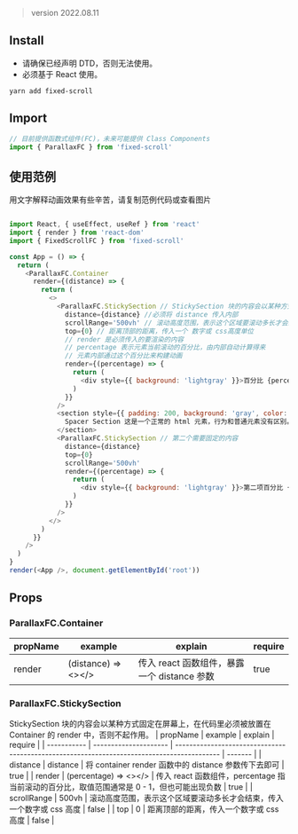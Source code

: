 
> version 2022.08.11

## Install

* 请确保已经声明 DTD，否则无法使用。
* 必须基于 React 使用。

```
yarn add fixed-scroll
```

## Import
```javascript
// 目前提供函数式组件(FC)，未来可能提供 Class Components
import { ParallaxFC } from 'fixed-scroll'
```


## 使用范例
用文字解释动画效果有些辛苦，请复制范例代码或查看图片
```javascript

import React, { useEffect, useRef } from 'react'
import { render } from 'react-dom'
import { FixedScrollFC } from 'fixed-scroll'

const App = () => {
  return (
    <ParallaxFC.Container
      render={(distance) => {
        return (
          <>
            <ParallaxFC.StickySection // StickySection 块的内容会以某种方式固定在屏幕上
              distance={distance} //必须将 distance 传入内部
              scrollRange='500vh' // 滚动高度范围，表示这个区域要滚动多长才会结束，传入一个 数字或 css高度单位
              top={0} // 距离顶部的距离，传入一个 数字或 css高度单位
              // render 是必须传入的要渲染的内容
              // percentage 表示元素当前滚动的百分比，由内部自动计算得来
              // 元素内部通过这个百分比来构建动画
              render={(percentage) => {
                return (
                  <div style={{ background: 'lightgray' }}>百分比 {percentage}</div>
                )
              }}
            />
            <section style={{ padding: 200, background: 'gray', color: 'white' }}>
              Spacer Section 这是一个正常的 html 元素，行为和普通元素没有区别。
            </section>
            <ParallaxFC.StickySection // 第二个需要固定的内容
              distance={distance}
              top={0}
              scrollRange='500vh'
              render={(percentage) => {
                return (
                  <div style={{ background: 'lightgray' }}>第二项百分比 {percentage}</div>
                )
              }}
            />
          </>
        )
      }}
    />
  )
}
render(<App />, document.getElementById('root'))
```

## Props

### ParallaxFC.Container
| propName | example             | explain                                     | require |
| -------- | ------------------- | ------------------------------------------- | ------- |
| render   | (distance) => <></> | 传入 react 函数组件，暴露一个 distance 参数 | true    |



### ParallaxFC.StickySection
StickySection 块的内容会以某种方式固定在屏幕上，在代码里必须被放置在 Container 的 render 中，否则不起作用。
| propName    | example               | explain                                                                                    | require |
| ----------- | --------------------- | ------------------------------------------------------------------------------------------ | ------- |
| distance    | distance              | 将 container render 函数中的 distance 参数传下去即可                                       | true    |
| render      | (percentage) => <></> | 传入 react 函数组件，percentage 指当前滚动的百分比，取值范围通常是 0 - 1，但也可能出现负数 | true    |
| scrollRange | 500vh                 | 滚动高度范围，表示这个区域要滚动多长才会结束，传入一个数字或 css 高度                      | false   |
| top         | 0                     | 距离顶部的距离，传入一个数字或 css 高度                                                    | false   |


